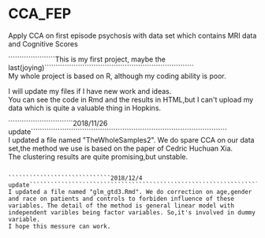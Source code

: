 # CCA_FEP
Apply CCA on first episode psychosis with data set which contains MRI data and Cognitive Scores

`````````````````````This is my first project, maybe the last(joying)```````````````````````````````````````````````````````````````````  
My whole project is based on R, although my coding ability is poor.  


I will update my files if I have new work and ideas.  
You can see the code in Rmd and the results in HTML,but I can't upload my data which is quite a valuable thing in Hopkins.  

`````````````````````````````2018/11/26 update````````````````````````````````````````````````````````````````````````````````````````  
 I updated a file named "TheWholeSamples2". We do spare CCA on our data set,the method we use is based on the paper of Cedric Huchuan Xia.  
 The clustering results are quite promising,but unstable.  
``````````````````````````````````````````````````````````````````````````````````````````````````````````````````````````````````````````
  
`````````````````````````````2018/12/4 update`````````````````````````````````````````````````````````````````````  
I updated a file named "glm_gtd3.Rmd". We do correction on age,gender and race on patients and controls to forbiden influence of these   variables. The detail of the method is general linear model with independent varibles being factor variables. So,it's involved in dummy   variable.   
I hope this messure can work.
